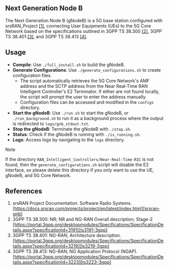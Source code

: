 ## Next Generation Node B

The Next Generation Node B (gNodeB) is a 5G base station configured with srsRAN_Project [[1]][srsran-gnb], connecting User Equipments (UEs) to the 5G Core Network based on the specifications outlined in 3GPP TS 38.300 [[2]][ts3191-3gpp], 3GPP TS 38.401 [[3]][ts3219-3gpp], and 3GPP TS 38.413 [[4]][ts3223-3gpp].

## Usage

- **Compile**: Use `./full_install.sh` to build the gNodeB.
- **Generate Configurations**: Use `./generate_configurations.sh` to create configuration files.
  - The script automatically retrieves the 5G Core Network's AMF address and the SCTP address from the Near Real-Time RAN Intelligent Controller's E2 Terminator. If either are not found locally, the script will prompt the user to enter the address manually.
  - Configuration files can be accessed and modified in the `configs` directory.
- **Start the gNodeB**: Use `./run.sh` to start the gNodeB, or `./run_background.sh` to run it as a background process where the output is redirected to `logs/gnb_stdout.txt`.
- **Stop the gNodeB**: Terminate the gNodeB with `./stop.sh`.
- **Status**: Check if the gNodeB is running with `./is_running.sh`.
- **Logs**: Access logs by navigating to the `logs` directory.

> [!NOTE]
> If the directory `RAN_Intelligent_Controllers/Near-Real-Time-RIC` is not found, then the `generate_configurations.sh` script will disable the E2 interface, so please delete this directory if you only want to use the UE, gNodeB, and 5G Core Network.

## References

1. srsRAN Project Documentation. Software Radio Systems. [https://docs.srsran.com/projects/project/en/latest/index.html][srsran-gnb]
2. 3GPP TS 38.300: NR; NR and NG-RAN Overall description; Stage-2 [https://portal.3gpp.org/desktopmodules/Specifications/SpecificationDetails.aspx?specificationId=3191][ts3191-3gpp]
3. 3GPP TS 38.401: NG-RAN; Architecture description. [https://portal.3gpp.org/desktopmodules/Specifications/SpecificationDetails.aspx?specificationId=3219][ts3219-3gpp]
4. 3GPP TS 38.413: NG-RAN; NG Application Protocol (NGAP). [https://portal.3gpp.org/desktopmodules/Specifications/SpecificationDetails.aspx?specificationId=3223][ts3223-3gpp]

<!-- References -->

[srsran-gnb]: https://docs.srsran.com/projects/project/en/latest/index.html
[ts3191-3gpp]: https://portal.3gpp.org/desktopmodules/Specifications/SpecificationDetails.aspx?specificationId=3191
[ts3219-3gpp]: https://portal.3gpp.org/desktopmodules/Specifications/SpecificationDetails.aspx?specificationId=3219
[ts3223-3gpp]: https://portal.3gpp.org/desktopmodules/Specifications/SpecificationDetails.aspx?specificationId=3223
